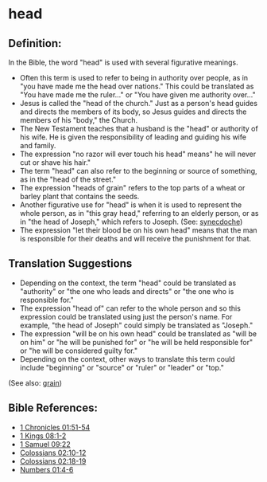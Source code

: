 # head #

## Definition: ##

In the Bible, the word "head" is used with several figurative meanings.

* Often this term is used to refer to being in authority over people, as in "you have made me the head over nations." This could be translated as "You have made me the ruler…" or "You have given me authority over…"
* Jesus is called the "head of the church." Just as a person's head guides and directs the members of its body, so Jesus guides and directs the members of his "body," the Church.
* The New Testament teaches that a husband is the "head" or authority of his wife. He is given the responsibility of leading and guiding his wife and family.
* The expression "no razor will ever touch his head" means" he will never cut or shave his hair."
* The term "head" can also refer to the beginning or source of something, as in the "head of the street."
* The expression "heads of grain" refers to the top parts of a wheat or barley plant that contains the seeds.
* Another figurative use for "head" is when it is used to represent the whole person, as in "this gray head," referring to an elderly person, or as in "the head of Joseph," which refers to Joseph. (See: [synecdoche](en/ta-vol1/translate/man/figs-synecdoche))
* The expression "let their blood be on his own head" means that the man is responsible for their deaths and will receive the punishment for that.

## Translation Suggestions ##

* Depending on the context, the term "head" could be translated as "authority" or "the one who leads and directs" or "the one who is responsible for."
* The expression "head of" can refer to the whole person and so this expression could be translated using just the person's name. For example, "the head of Joseph" could simply be translated as "Joseph."
* The expression "will be on his own head" could be translated as "will be on him" or "he will be punished for" or "he will be held responsible for" or "he will be considered guilty for."
* Depending on the context, other ways to translate this term could include "beginning" or "source" or "ruler" or "leader" or "top."

(See also: [grain](../other/grain.md))

## Bible References: ##

* [1 Chronicles 01:51-54](en/tn/1ch/help/01/51)
* [1 Kings 08:1-2](en/tn/1ki/help/08/01)
* [1 Samuel 09:22](en/tn/1sa/help/09/22)
* [Colossians 02:10-12](en/tn/col/help/02/10)
* [Colossians 02:18-19](en/tn/col/help/02/18)
* [Numbers 01:4-6](en/tn/num/help/01/04)
